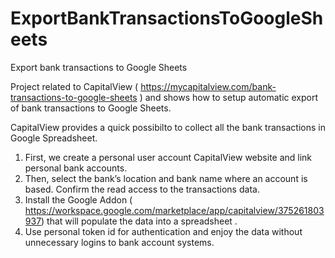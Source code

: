 # ExportBankTransactionsToGoogleSheets
Export bank transactions to Google Sheets

Project related to CapitalView ( https://mycapitalview.com/bank-transactions-to-google-sheets ) and shows how to setup automatic export of bank transactions to Google Sheets.

CapitalView provides a quick possibilto to collect all the bank transactions in Google Spreadsheet. 
1. First, we create a personal user account CapitalView website and link personal bank accounts.
2. Then, select the bank’s location and bank name where an account is based. Confirm the read access to the transactions data.
3. Install the Google Addon ( https://workspace.google.com/marketplace/app/capitalview/375261803937) that will populate the data into a spreadsheet  . 
4. Use personal token id for authentication and enjoy the data without unnecessary logins to bank account systems. 

